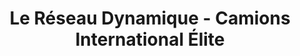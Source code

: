 ---
title: "Le Réseau Dynamique - Camions International Élite"
url: /quebec/le-reseau-dynamique-camions-international-elite/
shop: shop
---